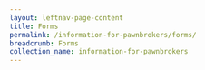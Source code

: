 ```yaml
---
layout: leftnav-page-content
title: Forms
permalink: /information-for-pawnbrokers/forms/
breadcrumb: Forms
collection_name: information-for-pawnbrokers
---
```

